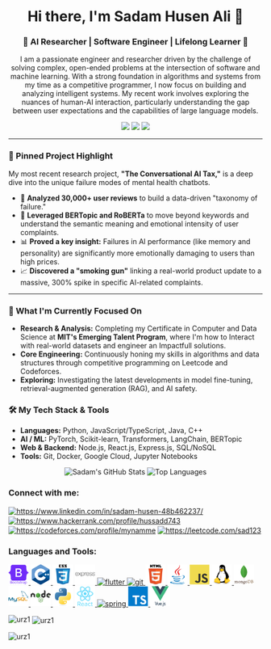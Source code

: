 <h1 align="center">Hi there, I'm Sadam Husen Ali 👋</h1>
<h3 align="center">🚀 AI Researcher | Software Engineer | Lifelong Learner 🧠</h3>

<p align="center">
  I am a passionate engineer and researcher driven by the challenge of solving complex, open-ended problems at the intersection of software and machine learning. With a strong foundation in algorithms and systems from my time as a competitive programmer, I now focus on building and analyzing intelligent systems. My recent work involves exploring the nuances of human-AI interaction, particularly understanding the gap between user expectations and the capabilities of large language models.
</p>

<p align="center">
  <a href="https://www.linkedin.com/in/sadam-husen-16s/"><img src="https://img.shields.io/badge/LinkedIn-0077B5?style=for-the-badge&logo=linkedin&logoColor=white" /></a>
  <a href="mailto:halisadam391@gmail.com"><img src="https://img.shields.io/badge/Email-D14836?style=for-the-badge&logo=gmail&logoColor=white" /></a>
  <a href="https://leetcode.com/u/Sad123/"><img src="https://img.shields.io/badge/-LeetCode-FFA116?style=for-the-badge&logo=LeetCode&logoColor=black" /></a>
</p>

---

### 📌 Pinned Project Highlight

My most recent research project, **"The Conversational AI Tax,"** is a deep dive into the unique failure modes of mental health chatbots.

-   🧠 **Analyzed 30,000+ user reviews** to build a data-driven "taxonomy of failure."
-   🤖 **Leveraged BERTopic and RoBERTa** to move beyond keywords and understand the semantic meaning and emotional intensity of user complaints.
-   📊 **Proved a key insight:** Failures in AI performance (like memory and personality) are significantly more emotionally damaging to users than high prices.
-   📈 **Discovered a "smoking gun"** linking a real-world product update to a massive, 300% spike in specific AI-related complaints.

<p align="center">
  <a href="[https://github.com/MIT-Emerging-Talent/ET6-CDSP-group-20-repo]">
  </a>
</p>

---

### 🌱 What I'm Currently Focused On

-   **Research & Analysis:** Completing my Certificate in Computer and Data Science at **MIT's Emerging Talent Program**, where I'm how to Interact with real-world datasets and engineer an Impactfull solutions.
-   **Core Engineering:** Continuously honing my skills in algorithms and data structures through competitive programming on Leetcode and Codeforces.
-   **Exploring:** Investigating the latest developments in model fine-tuning, retrieval-augmented generation (RAG), and AI safety.

### 🛠️ My Tech Stack & Tools

-   **Languages:** Python, JavaScript/TypeScript, Java, C++
-   **AI / ML:** PyTorch, Scikit-learn, Transformers, LangChain, BERTopic
-   **Web & Backend:** Node.js, React.js, Express.js, SQL/NoSQL
-   **Tools:** Git, Docker, Google Cloud, Jupyter Notebooks

<p align="center">
  <img src="https://github-readme-stats.vercel.app/api?username=urz1&show_icons=true&theme=dark&bg_color=0D1117&border_color=30A3DC" alt="Sadam's GitHub Stats" />
  <img src="https://github-readme-stats.vercel.app/api/top-langs/?username=urz1&layout=compact&theme=dark&bg_color=0D1117&border_color=30A3DC" alt="Top Languages" />
</p>

<h3 align="left">Connect with me:</h3>
<p align="left">
<a href="https://linkedin.com/in/https://www.linkedin.com/in/sadam-husen-48b462237/" target="blank"><img align="center" src="https://raw.githubusercontent.com/rahuldkjain/github-profile-readme-generator/master/src/images/icons/Social/linked-in-alt.svg" alt="https://www.linkedin.com/in/sadam-husen-48b462237/" height="30" width="40" /></a>
<a href="https://www.hackerrank.com/https://www.hackerrank.com/profile/hussadd743" target="blank"><img align="center" src="https://raw.githubusercontent.com/rahuldkjain/github-profile-readme-generator/master/src/images/icons/Social/hackerrank.svg" alt="https://www.hackerrank.com/profile/hussadd743" height="30" width="40" /></a>
<a href="https://codeforces.com/profile/https://codeforces.com/profile/mynamme" target="blank"><img align="center" src="https://raw.githubusercontent.com/rahuldkjain/github-profile-readme-generator/master/src/images/icons/Social/codeforces.svg" alt="https://codeforces.com/profile/mynamme" height="30" width="40" /></a>
<a href="https://www.leetcode.com/https://leetcode.com/sad123" target="blank"><img align="center" src="https://raw.githubusercontent.com/rahuldkjain/github-profile-readme-generator/master/src/images/icons/Social/leet-code.svg" alt="https://leetcode.com/sad123" height="30" width="40" /></a>
</p>

<h3 align="left">Languages and Tools:</h3>
<p align="left"> <a href="https://getbootstrap.com" target="_blank" rel="noreferrer"> <img src="https://raw.githubusercontent.com/devicons/devicon/master/icons/bootstrap/bootstrap-plain-wordmark.svg" alt="bootstrap" width="40" height="40"/> </a> <a href="https://www.w3schools.com/cpp/" target="_blank" rel="noreferrer"> <img src="https://raw.githubusercontent.com/devicons/devicon/master/icons/cplusplus/cplusplus-original.svg" alt="cplusplus" width="40" height="40"/> </a> <a href="https://www.w3schools.com/css/" target="_blank" rel="noreferrer"> <img src="https://raw.githubusercontent.com/devicons/devicon/master/icons/css3/css3-original-wordmark.svg" alt="css3" width="40" height="40"/> </a> <a href="https://expressjs.com" target="_blank" rel="noreferrer"> <img src="https://raw.githubusercontent.com/devicons/devicon/master/icons/express/express-original-wordmark.svg" alt="express" width="40" height="40"/> </a> <a href="https://flutter.dev" target="_blank" rel="noreferrer"> <img src="https://www.vectorlogo.zone/logos/flutterio/flutterio-icon.svg" alt="flutter" width="40" height="40"/> </a> <a href="https://git-scm.com/" target="_blank" rel="noreferrer"> <img src="https://www.vectorlogo.zone/logos/git-scm/git-scm-icon.svg" alt="git" width="40" height="40"/> </a> <a href="https://www.w3.org/html/" target="_blank" rel="noreferrer"> <img src="https://raw.githubusercontent.com/devicons/devicon/master/icons/html5/html5-original-wordmark.svg" alt="html5" width="40" height="40"/> </a> <a href="https://www.java.com" target="_blank" rel="noreferrer"> <img src="https://raw.githubusercontent.com/devicons/devicon/master/icons/java/java-original.svg" alt="java" width="40" height="40"/> </a> <a href="https://developer.mozilla.org/en-US/docs/Web/JavaScript" target="_blank" rel="noreferrer"> <img src="https://raw.githubusercontent.com/devicons/devicon/master/icons/javascript/javascript-original.svg" alt="javascript" width="40" height="40"/> </a> <a href="https://www.linux.org/" target="_blank" rel="noreferrer"> <img src="https://raw.githubusercontent.com/devicons/devicon/master/icons/linux/linux-original.svg" alt="linux" width="40" height="40"/> </a> <a href="https://www.mongodb.com/" target="_blank" rel="noreferrer"> <img src="https://raw.githubusercontent.com/devicons/devicon/master/icons/mongodb/mongodb-original-wordmark.svg" alt="mongodb" width="40" height="40"/> </a> <a href="https://www.mysql.com/" target="_blank" rel="noreferrer"> <img src="https://raw.githubusercontent.com/devicons/devicon/master/icons/mysql/mysql-original-wordmark.svg" alt="mysql" width="40" height="40"/> </a> <a href="https://nodejs.org" target="_blank" rel="noreferrer"> <img src="https://raw.githubusercontent.com/devicons/devicon/master/icons/nodejs/nodejs-original-wordmark.svg" alt="nodejs" width="40" height="40"/> </a> <a href="https://www.python.org" target="_blank" rel="noreferrer"> <img src="https://raw.githubusercontent.com/devicons/devicon/master/icons/python/python-original.svg" alt="python" width="40" height="40"/> </a> <a href="https://reactjs.org/" target="_blank" rel="noreferrer"> <img src="https://raw.githubusercontent.com/devicons/devicon/master/icons/react/react-original-wordmark.svg" alt="react" width="40" height="40"/> </a> <a href="https://spring.io/" target="_blank" rel="noreferrer"> <img src="https://www.vectorlogo.zone/logos/springio/springio-icon.svg" alt="spring" width="40" height="40"/> </a> <a href="https://www.typescriptlang.org/" target="_blank" rel="noreferrer"> <img src="https://raw.githubusercontent.com/devicons/devicon/master/icons/typescript/typescript-original.svg" alt="typescript" width="40" height="40"/> </a> <a href="https://vuejs.org/" target="_blank" rel="noreferrer"> <img src="https://raw.githubusercontent.com/devicons/devicon/master/icons/vuejs/vuejs-original-wordmark.svg" alt="vuejs" width="40" height="40"/> </a> </p>

<p><img align="left" src="https://github-readme-stats.vercel.app/api/top-langs?username=urz1&show_icons=true&locale=en&layout=compact" alt="urz1" /></p>

<p>&nbsp;<img align="center" src="https://github-readme-stats.vercel.app/api?username=urz1&show_icons=true&locale=en" alt="urz1" /></p>

<p><img align="center" src="https://github-readme-streak-stats.herokuapp.com/?user=urz1&" alt="urz1" /></p>

